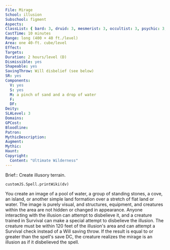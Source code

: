 ```yaml
---
File: Mirage
School: illusion
Subschool: figment
Aspects: 
ClassList: { bard: 3, druid: 3, mesmerist: 3, occultist: 3, psychic: 3, ranger: 3 }
CastTime: 10 minutes
Range: long (400 + 40 ft./level)
Area: one 40-ft. cube/level
Effect: 
Targets: 
Duration: 2 hours/level (D)
Dismissible: yes
Shapeable: yes
SavingThrow: Will disbelief (see below)
SR: yes
Components:
  V: yes
  S: yes
  M: a pinch of sand and a drop of water
  F: 
  DF: 
Deity: 
SLALevel: 3
Domains: 
GPCost: 
Bloodline: 
Patron: 
MythicDescription: 
Augment: 
Mythic: 
Haunt: 
Copyright:
  Content: "Ultimate Wilderness"
---
```

Brief:: Create illusory terrain.

```dataviewjs
customJS.Spell.printWiki(dv)
```

You create an image of a pool of water, a group of standing stones, a cove, an island, or another simple land formation over a stretch of flat land or water. The image is purely visual, and structures, equipment, and creatures within the area are not hidden or changed in appearance. Anyone interacting with the illusion can attempt to disbelieve it, and a creature trained in Survival can make a special attempt to disbelieve the illusion. The creature must be within 120 feet of the illusion's area and can attempt a Survival check instead of a Will saving throw. If the result is equal to or greater than the spell's save DC, the creature realizes the mirage is an illusion as if it disbelieved the spell.
